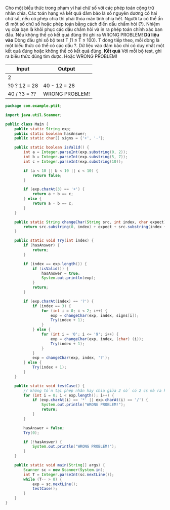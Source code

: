 Cho một biểu thức trong phạm vi hai chữ số với các phép toán cộng trừ nhân chia. 
Các toán hạng và kết quả đảm bảo là số nguyên dương có hai chữ số, nếu có phép chia thì phải thỏa mãn tính chia hết.
Người ta có thể ẩn đi một số chữ số hoặc phép toán bằng cách điền dấu chấm hỏi (?). 
Nhiệm vụ của bạn là khôi phục các dấu chấm hỏi và in ra phép toán chính xác ban đầu. Nếu không thể có kết quả đúng thì ghi ra WRONG PROBLEM!
**Dữ liệu vào**
Dòng đầu ghi số bộ test T (1 ≤ T ≤ 100).
T dòng tiếp theo, mỗi dòng là một biểu thức có thể có các dấu ?.
Dữ liệu vào đảm bảo chỉ có duy nhất một kết quả đúng hoặc không thể có kết quả đúng.
**Kết quả**
Với mỗi bộ test, ghi ra biểu thức đúng tìm được. Hoặc WRONG PROBLEM!

|Input|Output|
|-----|------|
|2||
|?0 ? 12 = 28|40 - 12 = 28|
|40 / ?3 = ??|WRONG PROBLEM!|
```java
package com.example.ptit;

import java.util.Scanner;

public class Main {
    public static String exp;
    public static boolean hasAnswer;
    public static char[] signs = {'+', '-'};

    public static boolean isValid() {
        int a = Integer.parseInt(exp.substring(0, 2));
        int b = Integer.parseInt(exp.substring(5, 7));
        int c = Integer.parseInt(exp.substring(10));

        if (a < 10 || b < 10 || c < 10) {
            return false;
        }

        if (exp.charAt(3) == '+') {
            return a + b == c;
        } else {
            return a - b == c;
        }
    }

    public static String changeChar(String src, int index, char expect) {
        return src.substring(0, index) + expect + src.substring(index + 1);
    }

    public static void Try(int index) {
        if (hasAnswer) {
            return;
        }

        if (index == exp.length()) {
            if (isValid()) {
                hasAnswer = true;
                System.out.println(exp);
            }
            return;
        }

        if (exp.charAt(index) == '?') {
            if (index == 3) {
                for (int i = 0; i < 2; i++) {
                    exp = changeChar(exp, index, signs[i]);
                    Try(index + 1);
                }
            } else {
                for (int i = '0'; i <= '9'; i++) {
                    exp = changeChar(exp, index, (char) (i));
                    Try(index + 1);
                }
            }
            exp = changeChar(exp, index, '?');
        } else {
            Try(index + 1);
        }
    }

    public static void testCase() {
        // không tồn tại phép nhân hay chia giữa 2 số có 2 cs mà ra kqua là 1 số có 2 cs
        for (int i = 0; i < exp.length(); i++) {
            if (exp.charAt(i) == '*' || exp.charAt(i) == '/') {
                System.out.println("WRONG PROBLEM!");
                return;
            }
        }

        hasAnswer = false;
        Try(0);

        if (!hasAnswer) {
            System.out.println("WRONG PROBLEM!");
        }
    }

    public static void main(String[] args) {
        Scanner sc = new Scanner(System.in);
        int T = Integer.parseInt(sc.nextLine());
        while (T-- > 0) {
            exp = sc.nextLine();
            testCase();
        }
    }
}
```

